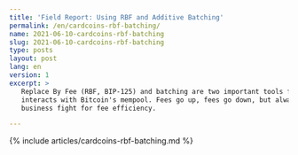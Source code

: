 ```yaml
---
title: 'Field Report: Using RBF and Additive Batching'
permalink: /en/cardcoins-rbf-batching/
name: 2021-06-10-cardcoins-rbf-batching
slug: 2021-06-10-cardcoins-rbf-batching
type: posts
layout: post
lang: en
version: 1
excerpt: >
   Replace By Fee (RBF, BIP-125) and batching are two important tools for any enterprise which directly
   interacts with Bitcoin's mempool. Fees go up, fees go down, but always must the
   business fight for fee efficiency.

---
```

{% include articles/cardcoins-rbf-batching.md %}
